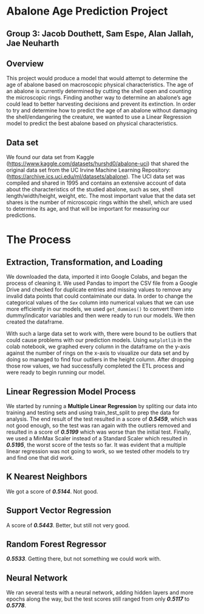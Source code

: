 # Abalone Age Prediction Project

## Group 3: Jacob Douthett, Sam Espe, Alan Jallah, Jae Neuharth

## Overview

This project would produce a model that would attempt to determine the age of abalone based on macroscopic physical characteristics. The age of an abalone is currently determined by cutting the shell open and counting the microscopic rings. Finding another way to determine an abalone’s age could lead to better harvesting decisions and prevent its extinction. In order to try and determine how to predict the age of an abalone without damaging the shell/endangering the creature, we wanted to use a Linear Regression model to predict the best abalone based on physical characteristics.

## Data set

We found our data set from Kaggle (https://www.kaggle.com/datasets/hurshd0/abalone-uci) that shared the original data set from the UC Irvine Machine Learning Repository: (https://archive.ics.uci.edu/ml/datasets/abalone). The UCI data set was compiled and shared in 1995 and contains an extensive account of data about the characteristics of the studied abalone, such as sex, shell length/width/height, weight, etc. The most important value that the data set shares is the number of microscopic rings within the shell, which are used to determine its age, and that will be important for measuring our predictions.


# The Process

## Extraction, Transformation, and Loading
We downloaded the data, imported it into Google Colabs, and began the process of cleaning it. We used Pandas to import the CSV file from a Google Drive and checked for duplicate entries and missing values to remove any invalid data points that could contaiminate our data. In order to change the categorical values of the *`Sex`* column into numerical values that we can use more efficiently in our models, we used `get_dummies()` to convert them into dummy/indicator variables and then were ready to run our models. We then created the dataframe.

With such a large data set to work with, there were bound to be outliers that could cause problems with our prediction models. Using `matplotlib` in the colab notebook, we graphed every column in the dataframe on the y-axis against the number of rings on the x-axis to visualize our data set and by doing so managed to find four outliers in the height column. After dropping those row values, we had successfully completed the ETL process and were ready to begin running our model.

## Linear Regression Model Process

We started by running a **Multiple Linear Regression** by spliting our data into training and testing sets and using train_test_split to prep the data for analysis. The end result of the test resulted in a score of ***0.5459***, which was not good enough, so the test was ran again with the outliers removed and resulted in a score of ***0.5199*** which was worse than the initial test. Finally, we used a MinMax Scaler instead of a Standard Scaler which resulted in ***0.5195***, the worst score of the tests so far. It was evident that a multiple linear regression was not going to work, so we tested other models to try and find one that did work.

## K Nearest Neighbors
We got a score of ***0.5144***. Not good.

## Support Vector Regression
A score of ***0.5443***. Better, but still not very good.

## Random Forest Regressor
***0.5533***. Getting there, but not something we could work with.

## Neural Network
We ran several tests with a neural network, adding hidden layers and more epochs along the way, but the test scores still ranged from only ***0.5117*** to ***0.5778***.